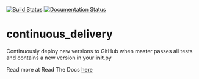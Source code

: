 [![Build Status](https://travis-ci.org/necrolyte2/continuous_delivery.svg?branch=master)](https://travis-ci.org/necrolyte2/continuous_delivery)
[![Documentation Status](https://readthedocs.org/projects/continuous-delivery/badge/?version=latest)](http://continuous-delivery.readthedocs.org/en/latest/?badge=latest)

# continuous_delivery

Continuously deploy new versions to GitHub when master passes all tests and contains
a new version in your __init__.py

Read more at Read The Docs [here](http://continuous-delivery.readthedocs.org)
